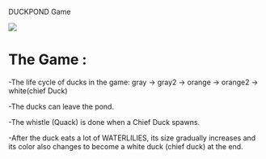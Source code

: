  DUCKPOND Game
 
 ![](https://i.imgur.com/8lLLAcl.png)

# The Game :

 -The life cycle of ducks in the game:
  gray -> gray2 -> orange -> orange2 -> white(chief Duck)

 -The ducks can leave the pond.

 -The whistle (Quack) is done when a Chief Duck spawns.

 -After the duck eats a lot of WATERLILIES, its size gradually increases and its color 
  also changes to become a white duck (chief duck) at the end.
